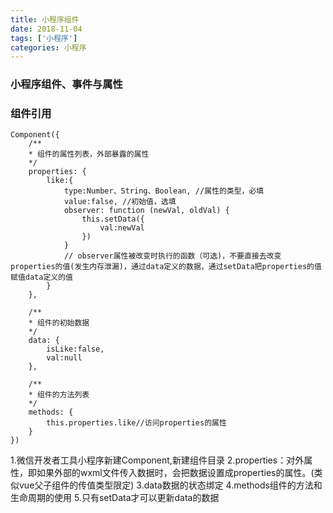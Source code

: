 ```yaml
---
title: 小程序组件
date: 2018-11-04
tags: ['小程序']
categories: 小程序
---
```


### 小程序组件、事件与属性
<!-- more -->

### 组件引用
```
Component({
    /**
    * 组件的属性列表，外部暴露的属性
    */
    properties: {
        like:{
            type:Number、String、Boolean, //属性的类型，必填
            value:false, //初始值，选填
            observer: function (newVal, oldVal) { 
                this.setData({
                    val:newVal
                })
            } 
            // observer属性被改变时执行的函数（可选)，不要直接去改变properties的值(发生内存泄漏)，通过data定义的数据，通过setData把properties的值赋值data定义的值
        }
    },

    /**
    * 组件的初始数据
    */
    data: {
        isLike:false,
        val:null
    },

    /**
    * 组件的方法列表
    */
    methods: {
        this.properties.like//访问properties的属性
    }
})
```
1.微信开发者工具小程序新建Component,新建组件目录
2.properties：对外属性，即如果外部的wxml文件传入数据时，会把数据设置成properties的属性。(类似vue父子组件的传值类型限定)
3.data数据的状态绑定
4.methods组件的方法和生命周期的使用
5.只有setData才可以更新data的数据